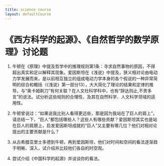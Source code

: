 ```yaml
---
title: science course
layout: defaultCourse
---
```


# 《西方科学的起源》、《自然哲学的数学原理》讨论题
1. 牛顿在《原理》中提及哲学中的推理规则第1条：寻求自然事物的原因，不得超出真实和足以解释其现象。爱因斯坦在《浅说》中提及，狭义相对论由电动力学发展而来，是以前相互独立的组成电动力学本身的各个假说的一种异常简明的综合和概括（《浅说》第一部分13），大大简化了理论的结果和定律的推导。与“奥卡姆剃刀”有何关联？在人文社科学科中，也有“辞达则止,不贵多言”的说法。试分析这些规则的合理性，及其在自然科学、人文科学领域的适用性。 

2. 牛顿曾说过：“如果说我比别人看得更远些，那是因为我站在了巨人的肩上”。请总结一下，“巨人”都包括哪些人？这些人有哪些贡献？爱因斯坦其实也是站在巨人的肩膀上，启发爱因斯坦成就的“巨人”又主要有哪几位？他们对相对论提出的主要贡献是什么？ 

3. 从古希腊亚里士多德到牛顿，再到爱因斯坦，他们对时间和空间的看法逐渐趋于明晰、深入，试介绍并比较他们各自的时空观。 

4. 尝试介绍《中国科学的起源》并谈谈你的看法。